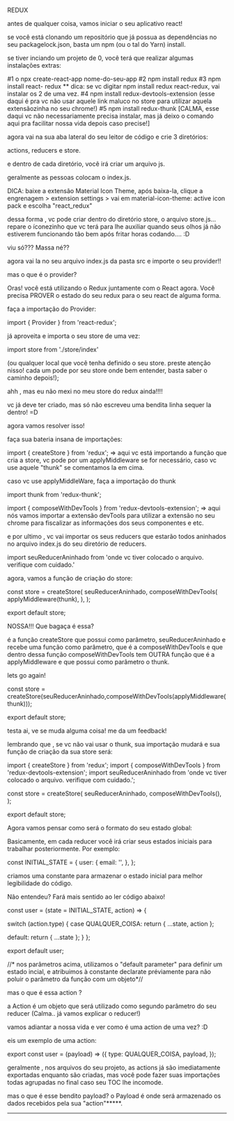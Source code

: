REDUX


antes de qualquer coisa, vamos iniciar o seu aplicativo react!

se você está clonando um repositório que já possua as dependências no seu packagelock.json, basta um npm (ou o tal do Yarn) install.

se tiver inciando um projeto de 0, você terá que realizar algumas instalações extras:

#1 o npx create-react-app nome-do-seu-app
#2 npm install redux
#3 npm install react- redux
** dica: se vc digitar npm install redux react-redux, vai instalar os 2 de uma vez.
#4 npm install redux-devtools-extension (esse daqui é pra vc não usar aquele link maluco no store para utilizar aquela extensãozinha no seu chrome!)
#5 npm install redux-thunk [CALMA, esse daqui vc não necessariamente precisa instalar, mas já deixo o comando aqui pra facilitar nossa vida depois caso precise!]


agora vai na sua aba lateral do seu leitor de código e crie 3 diretórios:

actions, reducers e store.

e dentro de cada diretório, você irá criar um arquivo js.

geralmente as pessoas colocam o index.js.

DICA: baixe a extensão Material Icon Theme, após baixa-la, clique a engrenagem > extension settings > vai em material-icon-theme: active icon pack e escolha "react_redux"

dessa forma , vc pode criar dentro do diretório store, o arquivo store.js...
repare o íconezinho que vc terá para lhe auxiliar quando seus olhos já não estiverem funcionando tão bem após fritar horas codando.... :D 


viu só??? Massa né??


agora vai la no seu arquivo index.js da pasta src e importe o seu provider!!

mas o que é o provider?

Oras! você está utilizando o Redux juntamente com o React agora. Você precisa PROVER o estado do seu redux para o seu react de alguma forma. 

faça a importação do Provider:

import { Provider } from 'react-redux';

já aproveita e importa o seu store de uma vez:

import store from './store/index'

(ou qualquer local que você tenha definido o seu store. preste atenção nisso!  cada um pode por seu store onde bem entender, basta saber o caminho depois!);

ahh , mas eu não mexi no meu store do redux ainda!!!!

vc já deve ter criado, mas só não escreveu uma bendita linha sequer la dentro! =D

agora vamos resolver isso!

faça sua bateria insana de importações:

import { createStore } from 'redux'; => aqui vc está importando a função que cria a store, vc pode por um applyMiddleware se for necessário, caso vc use aquele "thunk" se comentamos la em cima.

caso vc use applyMiddleWare, faça a importação do thunk

import thunk from 'redux-thunk';

import { composeWithDevTools } from 'redux-devtools-extension'; => aqui nós vamos importar a extensão devTools para utilizar a extensão no seu chrome para fiscalizar as informações dos seus componentes e etc.


e por ultimo , vc vai importar os seus reducers que estarão todos aninhados no arquivo index.js do seu diretório de reducers.

import seuReducerAninhado from 'onde vc tiver colocado o arquivo. verifique com cuidado.'

agora, vamos a função de criação do store:


const store = createStore(
  seuReducerAninhado,
  composeWithDevTools(
    applyMiddleware(thunk),
  ),
);

export default store;

NOSSA!!! Que bagaça é essa? 

é a função createStore que possui como parâmetro, seuReducerAninhado e recebe uma função como parâmetro, que é a composeWithDevTools e que dentro dessa função composeWithDevTools tem OUTRA função que é a applyMiddleware e que possui como parâmetro o thunk.

lets go again!

const store = createStore(seuReducerAninhado,composeWithDevTools(applyMiddleware(thunk)));


export default store;

testa ai, ve se muda alguma coisa! me da um feedback!


lembrando que , se vc não vai usar o thunk, sua importação mudará e sua função de criação da sua store será: 

import { createStore } from 'redux';
import { composeWithDevTools } from 'redux-devtools-extension';
import seuReducerAninhado from 'onde vc tiver colocado o arquivo. verifique com cuidado.';

const store = createStore(
  seuReducerAninhado,
  composeWithDevTools(),
);

export default store;


Agora vamos pensar como será o formato do seu estado global:


 Basicamente, em cada reducer você irá criar seus estados iniciais para trabalhar posteriormente.
 Por exemplo:

const INITIAL_STATE = {
  user: {
    email: '',
  },
};

criamos uma constante para armazenar o estado inicial para melhor legibilidade do código.

 Não entendeu? Fará mais sentido ao ler código abaixo!


const user = (state = INITIAL_STATE, action) => {
  
  switch (action.type) {
  case QUALQUER_COISA:
    return { ...state, action };

  default:
    return { ...state };
  }
};

export default user;


//* nos parâmetros acima, utilizamos o "default parameter" para definir um estado incial, e atribuimos à constante declarate préviamente para não poluir o parâmetro da função com um objeto*//

mas o que é essa action ?

a Action é um objeto que será utilizado como segundo parâmetro do seu reducer (Calma.. já vamos explicar o reducer!)

vamos adiantar a nossa vida e ver como é uma action de uma vez? :D 

eis um exemplo de uma action:

export const user = (payload) => ({
  type: QUALQUER_COISA,
  payload,
});

geralmente , nos arquivos do seu projeto, as actions já são imediatamente exportadas enquanto são criadas, mas você pode fazer suas importações todas agrupadas no final caso seu TOC lhe incomode.

mas o que é esse bendito payload? 
o Payload é onde será armazenado os dados recebidos pela sua "action"*****.
_______________________________



